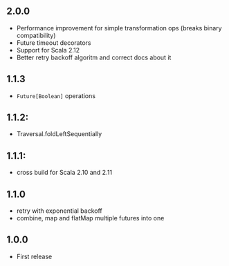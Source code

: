 ## 2.0.0

 * Performance improvement for simple transformation ops (breaks binary compatibility)
 * Future timeout decorators
 * Support for Scala 2.12
 * Better retry backoff algoritm and correct docs about it

## 1.1.3

 * `Future[Boolean]` operations

## 1.1.2:
 
 * Traversal.foldLeftSequentially

## 1.1.1: 

 * cross build for Scala 2.10 and 2.11

## 1.1.0 

* retry with exponential backoff
* combine, map and flatMap multiple futures into one

## 1.0.0

* First release
